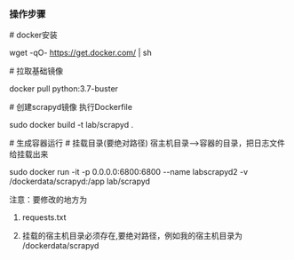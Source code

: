 ### 操作步骤

\# docker安装

wget -qO- https://get.docker.com/ | sh


\# 拉取基础镜像

docker pull python:3.7-buster

\# 创建scrapyd镜像 执行Dockerfile

sudo docker build -t lab/scrapyd .

\# 生成容器运行
\# 挂载目录(要绝对路径)  宿主机目录-->容器的目录，把日志文件给挂载出来

sudo docker run -it -p 0.0.0.0:6800:6800 --name labscrapyd2 -v /dockerdata/scrapyd:/app lab/scrapyd
 

注意：要修改的地方为 

1. requests.txt

2. 挂载的宿主机目录必须存在,要绝对路径，例如我的宿主机目录为 /dockerdata/scrapyd

